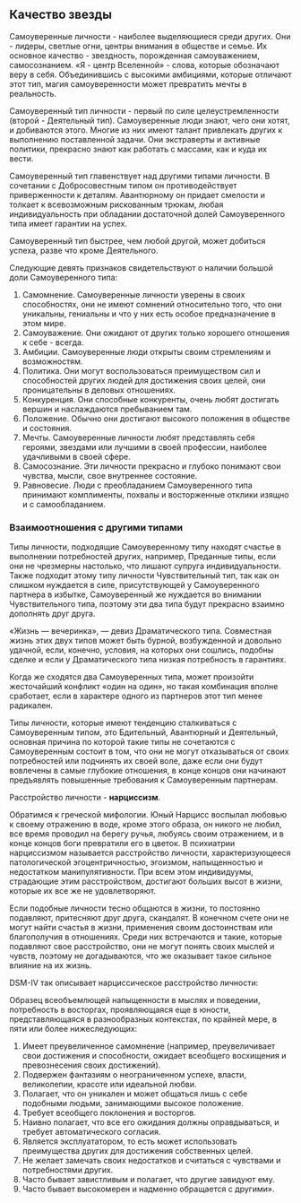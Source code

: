 ## Качество звезды

Самоуверенные личности - наиболее выделяющиеся среди других. Они - лидеры, светлые огни, центры внимания в обществе и семье. Их основное качество - звездность, порожденная самоуважением, самосознанием. «Я - центр Вселенной» - слова, которые обозначают веру в себя. Объединившись с высокими амбициями, которые отличают этот тип, магия самоуверенности может превратить мечты в реальность.

Самоуверенный тип личности - первый по силе целеустремленности (второй - Деятельный тип). Самоуверенные люди знают, чего они хотят, и добиваются этого. Многие из них имеют талант привлекать других к выполнению поставленной задачи. Они экстраверты и активные политики, прекрасно знают как работать с массами, как и куда их вести.

Самоуверенный тип главенствует над другими типами личности. В сочетании с Добросовестным типом он противодействует приверженности к деталям. Авантюрному он придает смелости и толкает к всевозможным рискованным трюкам, любая индивидуальность при обладании достаточной долей Самоуверенного типа имеет гарантии на успех.

Самоуверенный тип быстрее, чем любой другой, может добиться успеха, разве что кроме Деятельного.

Следующие девять признаков свидетельствуют о наличии большой доли Самоуверенного типа:

1. Самомнение. Самоуверенные личности уверены в своих способностях, они не имеют сомнений относительно того, что они уникальны, гениальны и что у них есть особое предназначение в этом мире.
2. Самоуважение. Они ожидают от других только хорошего отношения к себе - всегда.
3. Амбиции. Самоуверенные люди открыты своим стремлениям и возможностям.
4. Политика. Они могут воспользоваться преимуществом сил и способностей других людей для достижения своих целей, они проницательны в деловых отношениях.
5. Конкуренция. Они способные конкуренты, очень любят достигать вершин и наслаждаются пребыванием там.
6. Положение. Обычно они достигают высокого положения в обществе и состояния.
7. Мечты. Самоуверенные личности любят представлять себя героями, звездами или лучшими в своей профессии, наиболее удачливыми в своей сфере.
8. Самосознание. Эти личности прекрасно и глубоко понимают свои чувства, мысли, свое внутреннее состояние.
9. Равновесие. Люди с преобладанием Самоуверенного типа принимают комплименты, похвалы и восторженные отклики изящно и с самообладанием.

### Взаимоотношения с другими типами

Типы личности, подходящие Самоуверенному типу находят счастье в выполнении потребностей других, например, Преданные типы, если они не чрезмерны настолько, что лишают супруга индивидуальности. Также подходит этому типу личности Чувствительный тип, так как он слишком нуждается в силе, присутствующей у Самоуверенного партнера в избытке, Самоуверенный же нуждается во внимании Чувствительного типа, поэтому эти два типа будут прекрасно взаимно дополнять друг друга.

«Жизнь — вечеринка», — девиз Драматического типа. Совместная жизнь этих двух типов может быть бурной, возбужденной и довольно удачной, если, конечно, условия, на которых они сошлись, подобны сделке и если у Драматического типа низкая потребность в гарантиях.

Когда же сходятся два Самоуверенных типа, может произойти жесточайший конфликт «один на один», но такая комбинация вполне сработает, если в характере одного из партнеров этот тип менее радикален.

Типы личности, которые имеют тенденцию сталкиваться с Самоуверенным типом, это Бдительный, Авантюрный и Деятельный, основная причина по которой такие типы не сочетаются с Самоуверенным состоит в том, что они не могут отказываться от своих потребностей или подчинять их своей воле, даже если они будут вовлечены в самые глубокие отношения, в конце концов они начинают предъявлять повышенные требования к Самоуверенным партнерам.

Расстройство личности - **нарциссизм**.

Обратимся к греческой мифологии. Юный Нарцисс воспылал любовью к своему отражению в воде, кроме этого образа, он никого не любил, все время проводил на берегу ручья, любуясь своим отражением, и в конце концов боги превратили его в цветок. В психиатрии нарциссизмом называется расстройство личности, характеризующееся патологической эгоцентричностью, эгоизмом, напыщенностью и недостатком манипулятивности. При всем этом индивидуумы, страдающие этим расстройством, достигают больших высот в жизни, которые их все же не удовлетворяют.

Если подобные личности тесно общаются в жизни, то постоянно подавляют, притесняют друг друга, скандалят. В конечном счете они не могут найти счастья в жизни, применения своим достоинствам или благополучия в отношениях. Среди них встречаются и такие, которые подавляют свое расстройство, они не могут понять своих мыслей и чувств, поэтому не догадываются, что же оказывает такое сильное влияние на их жизнь.

DSM-IV так описывает нарциссическое расстройство личности:

Образец всеобъемлющей напыщенности в мыслях и поведении, потребность в восторгах, проявляющаяся еще в юности, представляющаяся в разнообразных контекстах, по крайней мере, в пяти или более нижеследующих:

1. Имеет преувеличенное самомнение (например, преувеличивает свои достижения и способности, ожидает всеобщего восхищения и превознесения своих достижений).
2. Подвержен фантазиям о неограниченном успехе, власти, великолепии, красоте или идеальной любви.
3. Полагает, что он уникален и может общаться лишь с себе подобными людьми, занимающими высокое положение.
4. Требует всеобщего поклонения и восторгов.
5. Наивно полагает, что все его ожидания должны оправдываться, и требует автоматического согласия.
6. Является эксплуататором, то есть может использовать преимущества других для достижения собственных целей.
7. Не желает замечать своих недостатков и считаться с чувствами и потребностями других.
8. Часто бывает завистливым и полагает, что другие завидуют ему.
9. Часто бывает высокомерен и надменно обращается с другими».
